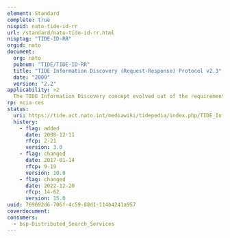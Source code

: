 ```yaml
---
element: Standard
complete: true
nispid: nato-tide-id-rr
url: /standard/nato-tide-id-rr.html
nisptag: "TIDE-ID-RR"
orgid: nato
document:
  org: nato
  pubnum: "TIDE/TIDE-ID-RR"
  title: "TIDE Information Discovery (Request-Response) Protocol v2.3"
  date: "2009"
  version: "2.2"
applicability: >2
  The TIDE Information Discovery concept evolved out of the requirement to discover, extract, and make useful, information from emerging and legacy systems. The Information Discovery Protocols contribute to these goals by combining existing technologies in a new way. But this is not enough. To achieve the desired effect numerous systems must implement the Information Discovery Protocol (a standard). To support this goal the protocol is designed to be small and easy to implement and scalable. This approach reduces the implementation cost and increases the probability of adoption by legacy systems. The TIDE Information Discovery Request-Response Protocol takes the concepts implements the general Information Discovery concept as a web service.
rp: ncia-ces
status:
  uri: https://tide.act.nato.int/mediawiki/tidepedia/index.php/TIDE_Information_Discovery_(Request-Response)
  history: 
    - flag: added
      date: 2008-12-11
      rfcp: 2-21
      version: 3.0
    - flag: changed
      date: 2017-01-14
      rfcp: 9-19
      version: 10.0
    - flag: changed
      date: 2022-12-20
      rfcp: 14-62
      version: 15.0
uuid: 769692d6-706f-4c59-88d1-114b4241a957
coverdocument:
consumers:
  - bsp-Distributed_Search_Services
---
```

